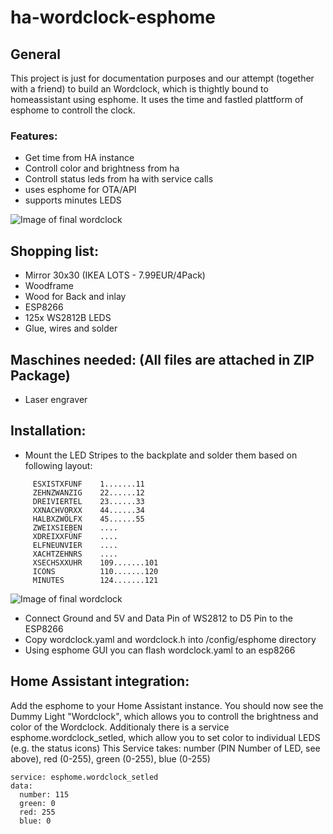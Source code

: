 # ha-wordclock-esphome
## General
This project is just for documentation purposes and our attempt (together with a friend) to build an Wordclock, which is thightly bound to homeassistant using esphome.
It uses the time and fastled plattform of esphome to controll the clock.
### Features:
- Get time from HA instance
- Controll color and brightness from ha
- Controll status leds from ha with service calls
- uses esphome for OTA/API
- supports minutes LEDS

![Image of final wordclock](https://github.com/leinich/ha-wordclock-esphome/blob/main/images/Front.png?raw=true)

## Shopping list:
- Mirror 30x30 (IKEA LOTS - 7.99EUR/4Pack)
- Woodframe
- Wood for Back and inlay
- ESP8266
- 125x WS2812B LEDS
- Glue, wires and solder

## Maschines needed: (All files are attached in ZIP Package)
- Laser engraver

## Installation:
- Mount the LED Stripes to the backplate and solder them based on following layout:
```
     ESXISTXFÜNF    1.......11
     ZEHNZWANZIG    22......12
     DREIVIERTEL    23......33
     XXNACHVORXX    44......34
     HALBXZWÖLFX    45......55
     ZWEIXSIEBEN    ....
     XDREIXXFÜNF    ....
     ELFNEUNVIER    ....
     XACHTZEHNRS    ....
     XSECHSXXUHR    109.......101
     ICONS          110.......120
     MINUTES        124.......121
```
![Image of final wordclock](https://github.com/leinich/ha-wordclock-esphome/blob/main/images/Back_leds.png?raw=true)

- Connect Ground and 5V and Data Pin of WS2812 to D5 Pin to the ESP8266
- Copy wordclock.yaml and wordclock.h into /config/esphome directory 
- Using esphome GUI you can flash wordclock.yaml to an esp8266

## Home Assistant integration:
Add the esphome to your Home Assistant instance.
You should now see the Dummy Light "Wordclock", which allows you to controll the brightness and color of the Wordclock.
Additionaly there is a service esphome.wordclock_setled, which allow you to set color to individual LEDS (e.g. the status icons)
This Service takes: number (PIN Number of LED, see above), red (0-255), green (0-255), blue (0-255)
```
service: esphome.wordclock_setled
data:
  number: 115
  green: 0
  red: 255
  blue: 0
```
